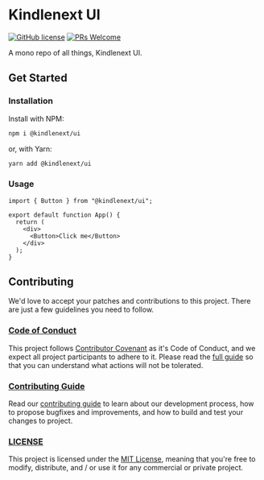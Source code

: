 # Kindlenext UI

[![GitHub license](https://img.shields.io/badge/license-MIT-blue.svg)](./LICENSE) [![PRs Welcome](https://img.shields.io/badge/PRs-welcome-brightgreen.svg)](./CONTRIBUTING.md)

A mono repo of all things, Kindlenext UI.

## Get Started

### Installation

Install with NPM:

```bash
npm i @kindlenext/ui
```

or, with Yarn:

```bash
yarn add @kindlenext/ui
```

### Usage

```tsx
import { Button } from "@kindlenext/ui";

export default function App() {
  return (
    <div>
      <Button>Click me</Button>
    </div>
  );
}
```

## Contributing

We'd love to accept your patches and contributions to this project. There are just a few guidelines you need to follow.

### [Code of Conduct](./CODE_OF_CONDUCT.md)

This project follows [Contributor Covenant](https://www.contributor-covenant.org/)
as it's Code of Conduct, and we expect all project participants to adhere to it.
Please read the [full guide](./CODE_OF_CONDUCT.md) so that you can understand
what actions will not be tolerated.

### [Contributing Guide](./CONTRIBUTING.md)

Read our [contributing guide](./CONTRIBUTING.md) to learn about our development process, how to propose bugfixes and improvements, and how to build and test your changes to project.

### [LICENSE](./LICENSE)

This project is licensed under the [MIT License](./LICENSE), meaning that you're free to modify, distribute, and / or use it for any commercial or private project.

